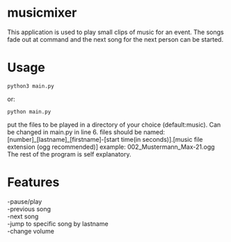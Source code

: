 # musicmixer  
This application is used to play small clips of music for an event. The songs fade out at command and the next song for the next person can be started. 
# Usage
```
python3 main.py
```
or:  
```
python main.py
```
put the files to be played in a directory of your choice (default:music). Can be changed in main.py in line 6.
files should be named: \[number]\_\[lastname]\_\[firstname]-\[start time(in seconds)].[music file extension (ogg recommended)] example: 002_Mustermann_Max-21.ogg  
The rest of the program is self explanatory.  
# Features  
-pause/play  
-previous song  
-next song  
-jump to specific song by lastname  
-change volume
